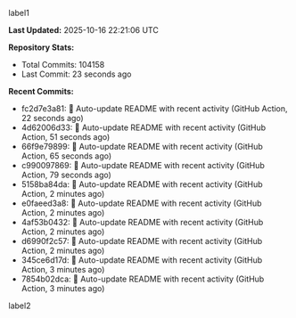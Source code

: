 
label1 
<!-- ACTIVITY_START -->
**Last Updated:** 2025-10-16 22:21:06 UTC

**Repository Stats:**
- Total Commits: 104158
- Last Commit: 23 seconds ago

**Recent Commits:**
- fc2d7e3a81: 🤖 Auto-update README with recent activity (GitHub Action, 22 seconds ago)
- 4d62006d33: 🤖 Auto-update README with recent activity (GitHub Action, 51 seconds ago)
- 66f9e79899: 🤖 Auto-update README with recent activity (GitHub Action, 65 seconds ago)
- c990097869: 🤖 Auto-update README with recent activity (GitHub Action, 79 seconds ago)
- 5158ba84da: 🤖 Auto-update README with recent activity (GitHub Action, 2 minutes ago)
- e0faeed3a8: 🤖 Auto-update README with recent activity (GitHub Action, 2 minutes ago)
- 4af53b0432: 🤖 Auto-update README with recent activity (GitHub Action, 2 minutes ago)
- d6990f2c57: 🤖 Auto-update README with recent activity (GitHub Action, 2 minutes ago)
- 345ce6d17d: 🤖 Auto-update README with recent activity (GitHub Action, 3 minutes ago)
- 7854b02dca: 🤖 Auto-update README with recent activity (GitHub Action, 3 minutes ago)
<!-- ACTIVITY_END -->

label2
